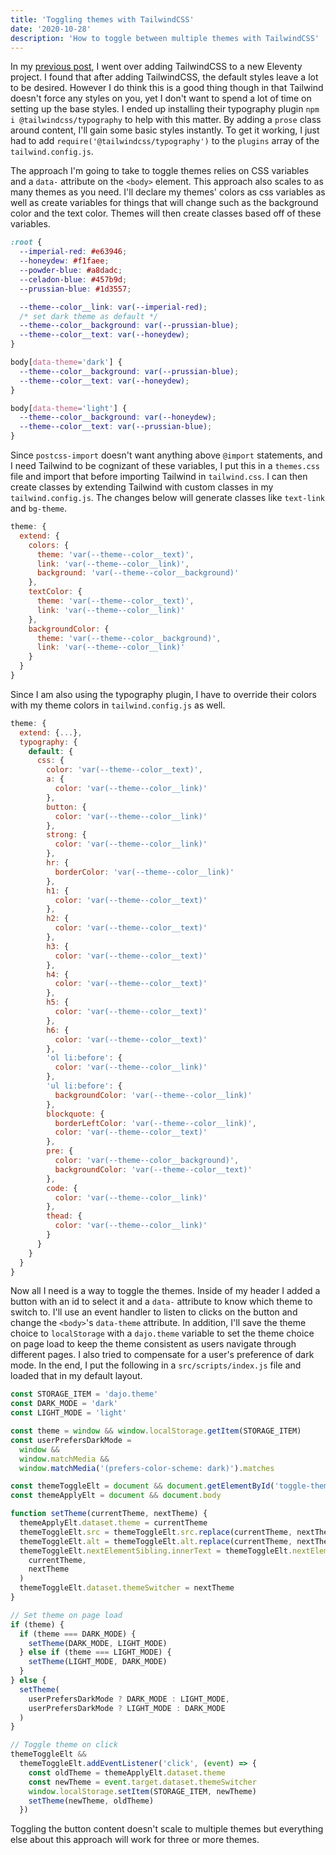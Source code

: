```yaml
---
title: 'Toggling themes with TailwindCSS'
date: '2020-10-28'
description: 'How to toggle between multiple themes with TailwindCSS'
---
```


In my [previous post](/using-tailwindcss-with-eleventy), I went over adding TailwindCSS to a new Eleventy project. I found that after adding TailwindCSS, the default styles leave a lot to be desired. However I do think this is a good thing though in that Tailwind doesn't force any styles on you, yet I don't want to spend a lot of time on setting up the base styles. I ended up installing their typography plugin `npm i @tailwindcss/typography` to help with this matter. By adding a `prose` class around content, I'll gain some basic styles instantly. To get it working, I just had to add `require('@tailwindcss/typography')` to the `plugins` array of the `tailwind.config.js`.

The approach I'm going to take to toggle themes relies on CSS variables and a `data-` attribute on the `<body>` element. This approach also scales to as many themes as you need. I'll declare my themes' colors as css variables as well as create variables for things that will change such as the background color and the text color. Themes will then create classes based off of these variables.

```css
:root {
  --imperial-red: #e63946;
  --honeydew: #f1faee;
  --powder-blue: #a8dadc;
  --celadon-blue: #457b9d;
  --prussian-blue: #1d3557;

  --theme--color__link: var(--imperial-red);
  /* set dark theme as default */
  --theme--color__background: var(--prussian-blue);
  --theme--color__text: var(--honeydew);
}

body[data-theme='dark'] {
  --theme--color__background: var(--prussian-blue);
  --theme--color__text: var(--honeydew);
}

body[data-theme='light'] {
  --theme--color__background: var(--honeydew);
  --theme--color__text: var(--prussian-blue);
}
```

Since `postcss-import` doesn't want anything above `@import` statements, and I need Tailwind to be cognizant of these variables, I put this in a `themes.css` file and import that before importing Tailwind in `tailwind.css`. I can then create classes by extending Tailwind with custom classes in my `tailwind.config.js`. The changes below will generate classes like `text-link` and `bg-theme`.

```js
theme: {
  extend: {
    colors: {
      theme: 'var(--theme--color__text)',
      link: 'var(--theme--color__link)',
      background: 'var(--theme--color__background)'
    },
    textColor: {
      theme: 'var(--theme--color__text)',
      link: 'var(--theme--color__link)'
    },
    backgroundColor: {
      theme: 'var(--theme--color__background)',
      link: 'var(--theme--color__link)'
    }
  }
}
```

Since I am also using the typography plugin, I have to override their colors with my theme colors in `tailwind.config.js` as well.

```js
theme: {
  extend: {...},
  typography: {
    default: {
      css: {
        color: 'var(--theme--color__text)',
        a: {
          color: 'var(--theme--color__link)'
        },
        button: {
          color: 'var(--theme--color__link)'
        },
        strong: {
          color: 'var(--theme--color__link)'
        },
        hr: {
          borderColor: 'var(--theme--color__link)'
        },
        h1: {
          color: 'var(--theme--color__text)'
        },
        h2: {
          color: 'var(--theme--color__text)'
        },
        h3: {
          color: 'var(--theme--color__text)'
        },
        h4: {
          color: 'var(--theme--color__text)'
        },
        h5: {
          color: 'var(--theme--color__text)'
        },
        h6: {
          color: 'var(--theme--color__text)'
        },
        'ol li:before': {
          color: 'var(--theme--color__link)'
        },
        'ul li:before': {
          backgroundColor: 'var(--theme--color__link)'
        },
        blockquote: {
          borderLeftColor: 'var(--theme--color__link)',
          color: 'var(--theme--color__text)'
        },
        pre: {
          color: 'var(--theme--color__background)',
          backgroundColor: 'var(--theme--color__text)'
        },
        code: {
          color: 'var(--theme--color__link)'
        },
        thead: {
          color: 'var(--theme--color__link)'
        }
      }
    }
  }
}
```

Now all I need is a way to toggle the themes. Inside of my header I added a button with an id to select it and a `data-` attribute to know which theme to switch to. I'll use an event handler to listen to clicks on the button and change the `<body>`'s `data-theme` attribute. In addition, I'll save the theme choice to `localStorage` with a `dajo.theme` variable to set the theme choice on page load to keep the theme consistent as users navigate through different pages. I also tried to compensate for a user's preference of dark mode. In the end, I put the following in a `src/scripts/index.js` file and loaded that in my default layout.

```js
const STORAGE_ITEM = 'dajo.theme'
const DARK_MODE = 'dark'
const LIGHT_MODE = 'light'

const theme = window && window.localStorage.getItem(STORAGE_ITEM)
const userPrefersDarkMode =
  window &&
  window.matchMedia &&
  window.matchMedia('(prefers-color-scheme: dark)').matches

const themeToggleElt = document && document.getElementById('toggle-theme')
const themeApplyElt = document && document.body

function setTheme(currentTheme, nextTheme) {
  themeApplyElt.dataset.theme = currentTheme
  themeToggleElt.src = themeToggleElt.src.replace(currentTheme, nextTheme)
  themeToggleElt.alt = themeToggleElt.alt.replace(currentTheme, nextTheme)
  themeToggleElt.nextElementSibling.innerText = themeToggleElt.nextElementSibling.innerText.replace(
    currentTheme,
    nextTheme
  )
  themeToggleElt.dataset.themeSwitcher = nextTheme
}

// Set theme on page load
if (theme) {
  if (theme === DARK_MODE) {
    setTheme(DARK_MODE, LIGHT_MODE)
  } else if (theme === LIGHT_MODE) {
    setTheme(LIGHT_MODE, DARK_MODE)
  }
} else {
  setTheme(
    userPrefersDarkMode ? DARK_MODE : LIGHT_MODE,
    userPrefersDarkMode ? LIGHT_MODE : DARK_MODE
  )
}

// Toggle theme on click
themeToggleElt &&
  themeToggleElt.addEventListener('click', (event) => {
    const oldTheme = themeApplyElt.dataset.theme
    const newTheme = event.target.dataset.themeSwitcher
    window.localStorage.setItem(STORAGE_ITEM, newTheme)
    setTheme(newTheme, oldTheme)
  })
```

Toggling the button content doesn't scale to multiple themes but everything else about this approach will work for three or more themes.
